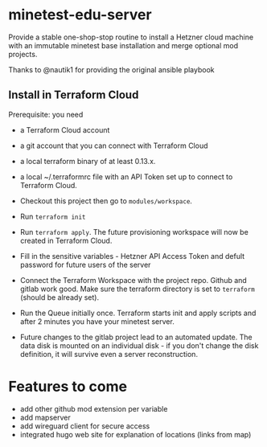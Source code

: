 # minetest-edu-server

Provide a stable one-shop-stop routine to install a Hetzner cloud machine with an immutable minetest base installation and merge optional mod projects.

Thanks to @nautik1 for providing the original ansible playbook

## Install in Terraform Cloud

Prerequisite: you need 
* a Terraform Cloud account
* a git account that you can connect with Terraform Cloud
* a local terraform binary of at least 0.13.x.
* a local ~/.terraformrc file with an API Token set up to connect to Terraform Cloud.

* Checkout this project then go to `modules/workspace`.
* Run `terraform init`
* Run `terraform apply`. The future provisioning workspace will now be created in Terraform Cloud.
* Fill in the sensitive variables - Hetzner API Access Token and defult password for future users of the server
* Connect the Terraform Workspace with the project repo. Github and gitlab work good. Make sure the terraform directory is set to `terraform` (should be already set).
* Run the Queue initially once. Terraform starts init and apply scripts and after 2 minutes you have your minetest server.
* Future changes to the gitlab project lead to an automated update. The data disk is mounted on an individual disk - if you don't change the disk definition, it will survive even a server reconstruction.

# Features to come
* add other github mod extension per variable
* add mapserver
* add wireguard client for secure access
* integrated hugo web site for explanation of locations (links from map)

